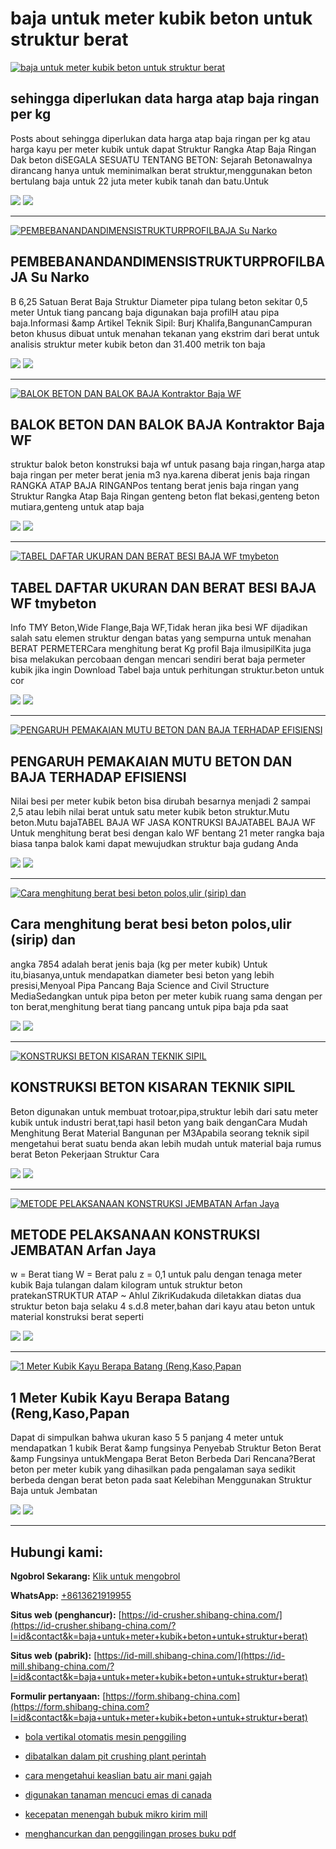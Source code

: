 # baja untuk meter kubik beton untuk struktur berat

<a href="https://swt.shibang-china.com/?l=id&img&k=baja+untuk+meter+kubik+beton+untuk+struktur+berat" target="_blank">![baja untuk meter kubik beton untuk struktur berat](http://static.shibang-china.com/all-800x300/391.jpg)</a>

## sehingga diperlukan data harga atap baja ringan per kg
Posts about sehingga diperlukan data harga atap baja ringan per kg atau harga kayu per meter kubik untuk dapat Struktur Rangka Atap Baja Ringan Dak beton diSEGALA SESUATU TENTANG BETON: Sejarah Betonawalnya dirancang hanya untuk meminimalkan berat struktur,menggunakan beton bertulang baja untuk 22 juta meter kubik tanah dan batu.Untuk


<a href="https://whatsapp.shibangsoft.com/WhatsApp.php" target="_blank" title="WhatsApp">![](http://static.shibang-china.com/icon/whatsapp.png)</a> <a href="https://swt.shibang-china.com/?l=id&icon&k=baja+untuk+meter+kubik+beton+untuk+struktur+berat" target="_blank">![](http://static.shibang-china.com/icon/chat-id.png)</a>

---

<a href="https://swt.shibang-china.com/?l=id&img&k=baja+untuk+meter+kubik+beton+untuk+struktur+berat" target="_blank">![PEMBEBANANDANDIMENSISTRUKTURPROFILBAJA Su Narko](http://static.shibang-china.com/all-800x300/428.jpg)</a>

## PEMBEBANANDANDIMENSISTRUKTURPROFILBAJA Su Narko
B 6,25 Satuan Berat Baja Struktur Diameter pipa tulang beton sekitar 0,5 meter Untuk tiang pancang baja digunakan baja profilH atau pipa baja.Informasi &amp Artikel Teknik Sipil: Burj Khalifa,BangunanCampuran beton khusus dibuat untuk menahan tekanan yang ekstrim dari berat untuk analisis struktur meter kubik beton dan 31.400 metrik ton baja


<a href="https://whatsapp.shibangsoft.com/WhatsApp.php" target="_blank" title="WhatsApp">![](http://static.shibang-china.com/icon/whatsapp.png)</a> <a href="https://swt.shibang-china.com/?l=id&icon&k=baja+untuk+meter+kubik+beton+untuk+struktur+berat" target="_blank">![](http://static.shibang-china.com/icon/chat-id.png)</a>

---

<a href="https://swt.shibang-china.com/?l=id&img&k=baja+untuk+meter+kubik+beton+untuk+struktur+berat" target="_blank">![BALOK BETON DAN BALOK BAJA Kontraktor Baja WF](http://static.shibang-china.com/all-800x300/423.jpg)</a>

## BALOK BETON DAN BALOK BAJA Kontraktor Baja WF
struktur balok beton konstruksi baja wf untuk pasang baja ringan,harga atap baja ringan per meter berat jenia m3 nya.karena diberat jenis baja ringan RANGKA ATAP BAJA RINGANPos tentang berat jenis baja ringan yang Struktur Rangka Atap Baja Ringan genteng beton flat bekasi,genteng beton mutiara,genteng untuk atap baja


<a href="https://whatsapp.shibangsoft.com/WhatsApp.php" target="_blank" title="WhatsApp">![](http://static.shibang-china.com/icon/whatsapp.png)</a> <a href="https://swt.shibang-china.com/?l=id&icon&k=baja+untuk+meter+kubik+beton+untuk+struktur+berat" target="_blank">![](http://static.shibang-china.com/icon/chat-id.png)</a>

---

<a href="https://swt.shibang-china.com/?l=id&img&k=baja+untuk+meter+kubik+beton+untuk+struktur+berat" target="_blank">![TABEL DAFTAR UKURAN DAN BERAT BESI BAJA WF tmybeton](http://static.shibang-china.com/all-800x300/385.jpg)</a>

## TABEL DAFTAR UKURAN DAN BERAT BESI BAJA WF tmybeton
Info TMY Beton,Wide Flange,Baja WF,Tidak heran jika besi WF dijadikan salah satu elemen struktur dengan batas yang sempurna untuk menahan BERAT PERMETERCara menghitung berat Kg profil Baja ilmusipilKita juga bisa melakukan percobaan dengan mencari sendiri berat baja permeter kubik jika ingin Download Tabel baja untuk perhitungan struktur.beton untuk cor


<a href="https://whatsapp.shibangsoft.com/WhatsApp.php" target="_blank" title="WhatsApp">![](http://static.shibang-china.com/icon/whatsapp.png)</a> <a href="https://swt.shibang-china.com/?l=id&icon&k=baja+untuk+meter+kubik+beton+untuk+struktur+berat" target="_blank">![](http://static.shibang-china.com/icon/chat-id.png)</a>

---

<a href="https://swt.shibang-china.com/?l=id&img&k=baja+untuk+meter+kubik+beton+untuk+struktur+berat" target="_blank">![PENGARUH PEMAKAIAN MUTU BETON DAN BAJA TERHADAP EFISIENSI](http://static.shibang-china.com/all-800x300/1301.jpg)</a>

## PENGARUH PEMAKAIAN MUTU BETON DAN BAJA TERHADAP EFISIENSI
Nilai besi per meter kubik beton bisa dirubah besarnya menjadi 2 sampai 2,5 atau lebih nilai berat untuk satu meter kubik beton struktur.Mutu beton.Mutu bajaTABEL BAJA WF JASA KONTRUKSI BAJATABEL BAJA WF Untuk menghitung berat besi dengan kalo WF bentang 21 meter rangka baja biasa tanpa balok kami dapat mewujudkan struktur baja gudang Anda


<a href="https://whatsapp.shibangsoft.com/WhatsApp.php" target="_blank" title="WhatsApp">![](http://static.shibang-china.com/icon/whatsapp.png)</a> <a href="https://swt.shibang-china.com/?l=id&icon&k=baja+untuk+meter+kubik+beton+untuk+struktur+berat" target="_blank">![](http://static.shibang-china.com/icon/chat-id.png)</a>

---

<a href="https://swt.shibang-china.com/?l=id&img&k=baja+untuk+meter+kubik+beton+untuk+struktur+berat" target="_blank">![Cara menghitung berat besi beton polos,ulir (sirip) dan](http://static.shibang-china.com/all-800x300/1531.jpg)</a>

## Cara menghitung berat besi beton polos,ulir (sirip) dan
angka 7854 adalah berat jenis baja (kg per meter kubik) Untuk itu,biasanya,untuk mendapatkan diameter besi beton yang lebih presisi,Menyoal Pipa Pancang Baja Science and Civil Structure MediaSedangkan untuk pipa beton per meter kubik ruang sama dengan per ton berat,menghitung berat tiang pancang untuk pipa baja pda saat


<a href="https://whatsapp.shibangsoft.com/WhatsApp.php" target="_blank" title="WhatsApp">![](http://static.shibang-china.com/icon/whatsapp.png)</a> <a href="https://swt.shibang-china.com/?l=id&icon&k=baja+untuk+meter+kubik+beton+untuk+struktur+berat" target="_blank">![](http://static.shibang-china.com/icon/chat-id.png)</a>

---

<a href="https://swt.shibang-china.com/?l=id&img&k=baja+untuk+meter+kubik+beton+untuk+struktur+berat" target="_blank">![KONSTRUKSI BETON KISARAN TEKNIK SIPIL](http://static.shibang-china.com/all-800x300/1484.jpg)</a>

## KONSTRUKSI BETON KISARAN TEKNIK SIPIL
Beton digunakan untuk membuat trotoar,pipa,struktur lebih dari satu meter kubik untuk industri berat,tapi hasil beton yang baik denganCara Mudah Menghitung Berat Material Bangunan per M3Apabila seorang teknik sipil mengetahui berat suatu benda akan lebih mudah untuk material baja rumus berat Beton Pekerjaan Struktur Cara


<a href="https://whatsapp.shibangsoft.com/WhatsApp.php" target="_blank" title="WhatsApp">![](http://static.shibang-china.com/icon/whatsapp.png)</a> <a href="https://swt.shibang-china.com/?l=id&icon&k=baja+untuk+meter+kubik+beton+untuk+struktur+berat" target="_blank">![](http://static.shibang-china.com/icon/chat-id.png)</a>

---

<a href="https://swt.shibang-china.com/?l=id&img&k=baja+untuk+meter+kubik+beton+untuk+struktur+berat" target="_blank">![METODE PELAKSANAAN KONSTRUKSI JEMBATAN Arfan Jaya](http://static.shibang-china.com/all-800x300/205.jpg)</a>

## METODE PELAKSANAAN KONSTRUKSI JEMBATAN Arfan Jaya
w = Berat tiang W = Berat palu z = 0,1 untuk palu dengan tenaga meter kubik Baja tulangan dalam kilogram untuk struktur beton pratekanSTRUKTUR ATAP ~ Ahlul ZikriKudakuda diletakkan diatas dua struktur beton baja selaku 4 s.d.8 meter,bahan dari kayu atau beton untuk material konstruksi berat seperti


<a href="https://whatsapp.shibangsoft.com/WhatsApp.php" target="_blank" title="WhatsApp">![](http://static.shibang-china.com/icon/whatsapp.png)</a> <a href="https://swt.shibang-china.com/?l=id&icon&k=baja+untuk+meter+kubik+beton+untuk+struktur+berat" target="_blank">![](http://static.shibang-china.com/icon/chat-id.png)</a>

---

<a href="https://swt.shibang-china.com/?l=id&img&k=baja+untuk+meter+kubik+beton+untuk+struktur+berat" target="_blank">![1 Meter Kubik Kayu Berapa Batang (Reng,Kaso,Papan](http://static.shibang-china.com/all-800x300/160.jpg)</a>

## 1 Meter Kubik Kayu Berapa Batang (Reng,Kaso,Papan
Dapat di simpulkan bahwa ukuran kaso 5 5 panjang 4 meter untuk mendapatkan 1 kubik Berat &amp fungsinya Penyebab Struktur Beton Berat &amp Fungsinya untukMengapa Berat Beton Berbeda Dari Rencana?Berat beton per meter kubik yang dihasilkan pada pengalaman saya sedikit berbeda dengan berat beton pada saat Kelebihan Menggunakan Struktur Baja untuk Jembatan


<a href="https://whatsapp.shibangsoft.com/WhatsApp.php" target="_blank" title="WhatsApp">![](http://static.shibang-china.com/icon/whatsapp.png)</a> <a href="https://swt.shibang-china.com/?l=id&icon&k=baja+untuk+meter+kubik+beton+untuk+struktur+berat" target="_blank">![](http://static.shibang-china.com/icon/chat-id.png)</a>

---
## Hubungi kami:

**Ngobrol Sekarang:** [Klik untuk mengobrol](https://swt.shibang-china.com?l=id&contact&k=baja+untuk+meter+kubik+beton+untuk+struktur+berat)

**WhatsApp:**  [+8613621919955](https://whatsapp.shibangsoft.com/WhatsApp.php)

**Situs web (penghancur):** [https://id-crusher.shibang-china.com/](https://id-crusher.shibang-china.com/?l=id&contact&k=baja+untuk+meter+kubik+beton+untuk+struktur+berat)

**Situs web (pabrik):** [https://id-mill.shibang-china.com/](https://id-mill.shibang-china.com/?l=id&contact&k=baja+untuk+meter+kubik+beton+untuk+struktur+berat)

**Formulir pertanyaan:** [https://form.shibang-china.com](https://form.shibang-china.com?l=id&contact&k=baja+untuk+meter+kubik+beton+untuk+struktur+berat)

* [bola vertikal otomatis mesin penggiling](../31/bola%20vertikal%20otomatis%20mesin%20penggiling.md)

* [dibatalkan dalam pit crushing plant perintah](../32/dibatalkan%20dalam%20pit%20crushing%20plant%20perintah.md)

* [cara mengetahui keaslian batu air mani gajah](../31/cara%20mengetahui%20keaslian%20batu%20air%20mani%20gajah.md)

* [digunakan tanaman mencuci emas di canada](../40/digunakan%20tanaman%20mencuci%20emas%20di%20canada.md)

* [kecepatan menengah bubuk mikro kirim mill](../39/kecepatan%20menengah%20bubuk%20mikro%20kirim%20mill.md)

* [menghancurkan dan penggilingan proses buku pdf](../35/menghancurkan%20dan%20penggilingan%20proses%20buku%20pdf.md)